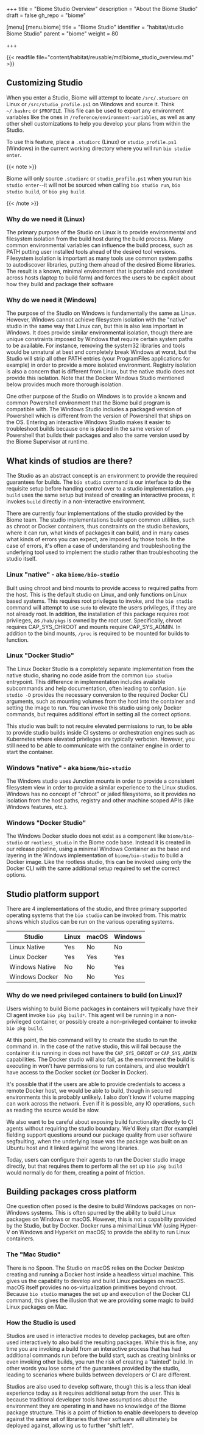 +++
title = "Biome Studio Overview"
description = "About the Biome Studio"
draft = false
gh_repo = "biome"

[menu]
  [menu.biome]
    title = "Biome Studio"
    identifier = "habitat/studio Biome Studio"
    parent = "biome"
    weight = 80

+++

<!-- ## Scotts goals:
There are two goals I have with this document, the second being a component of the first, but is a major sticking point to selling Biome right now.

I frequently see questions posed about the Studio that (feel like) there is an assumption that the Studio is providing certain capabilities, when it is often the underlying tools a particular implementation uses that provide those capabilities. In the case of troubleshooting, knowing which implementation you are using leads you to the correct set of tools to diagnose and fix the issue.

The desire to build Biome packages in CI leads to the question of why we require elevated privileges in order to build.

In order to explain why that is, so that there is a common starting point, my goal is to break down the studio conceptually, and give a brief overview of the differing implementations before talking about the elevated privileges conundrum. -->

{{< readfile file="content/habitat/reusable/md/biome_studio_overview.md" >}}

## Customizing Studio

When you enter a Studio, Biome will attempt to locate `/src/.studiorc` on Linux or `/src/studio_profile.ps1` on Windows and source it.
Think `~/.bashrc` or `$PROFILE`.
This file can be used to export any environment variables like the ones in `/reference/environment-variables`, as well as any other shell customizations to help you develop your plans from within the Studio.

To use this feature, place a `.studiorc` (Linux) or `studio_profile.ps1` (Windows) in the current working directory
where you will run `bio studio enter`.

{{< note >}}

Biome will only source `.studiorc` or `studio_profile.ps1` when you run `bio studio enter`--it will not be sourced when calling `bio studio run`, `bio studio build`, or `bio pkg build`.

{{< /note >}}

### Why do we need it (Linux)

The primary purpose of the Studio on Linux is to provide environmental and filesystem isolation from the build host during the build process. Many common environmental variables can influence the build process, such as PATH putting user installed tools ahead of the desired tool versions. Filesystem isolation is important as many tools use common system paths to autodiscover libraries, putting them ahead of the desired Biome libraries. The result is a known, minimal environment that is portable and consistent across hosts (laptop to build farm) and forces the users to be explicit about how they build and package their software

### Why do we need it (Windows)

The purpose of the Studio on Windows is fundamentally the same as Linux. However, Windows cannot achieve filesystem isolation with the "native" studio in the same way that Linux can, but this is also less important in Windows. It does provide similar environmental isolation, though there are unique constraints imposed by Windows that require certain system paths to be available. For instance, removing the system32 libraries and tools would be unnatural at best and completely break Windows at worst, but the Studio will strip all other PATH entries (your ProgramFiles applications for example) in order to provide a more isolated environment. Registry isolation is also a concern that is different from Linux, but the native studio does not provide this isolation. Note that the Docker Windows Studio mentioned below provides much more thorough isolation.

One other purpose of the Studio on Windows is to provide a known and common Powershell environment that the Biome build program is compatible with. The Windows Studio includes a packaged version of Powershell which is different from the version of Powershell that ships on the OS. Entering an interactive Windows Studio makes it easier to troubleshoot builds because one is placed in the same version of Powershell that builds their packages and also the same version used by the Biome Supervisor at runtime.

## What kinds of studios are there?

The Studio as an abstract concept is an environment to provide the required guarantees for builds. The `bio studio` command is our interface to do the requisite setup before handing control over to a studio implementation. `pkg build` uses the same setup but instead of creating an interactive process, it invokes `build` directly in a non-interactive environment.

There are currently four implementations of the studio provided by the Biome team. The studio implementations build upon common utilities, such as chroot or Docker containers, thus constraints on the studio behaviors, where it can run, what kinds of packages it can build, and in many cases what kinds of errors you can expect, are imposed by those tools. In the case of errors, it's often a case of understanding and troubleshooting the underlying tool used to implement the studio rather than troubleshooting the studio itself.

### Linux "native" - aka `biome/bio-studio`

Built using chroot and bind mounts to provide access to required paths from the host. This is the default studio on Linux, and only functions on Linux based systems.  This requires root privileges to invoke, and the `bio studio` command will attempt to use `sudo` to elevate the users privileges, if they are not already root. In addition, the installation of this package requires root privileges, as `/hab/pkgs` is owned by the root user. Specifically, chroot requires CAP_SYS_CHROOT and mounts require CAP_SYS_ADMIN. In addition to the bind mounts, `/proc` is required to be mounted for builds to function.

### Linux "Docker Studio"

The Linux Docker Studio is a completely separate implementation from the native studio, sharing no code aside from the common `bio studio` entrypoint. This difference in implementation includes available subcommands and help documentation, often leading to confusion.  `bio studio -D` provides the necessary conversion to the required Docker CLI arguments, such as mounting volumes from the host into the container and setting the image to run. You can invoke this studio using only Docker commands,  but requires additional effort in setting all the correct options.

This studio was built to not require elevated permissions to run, to be able to provide studio builds inside CI systems or orchestration engines such as Kubernetes where elevated privileges are typically verboten. However, you still need to be able to communicate with the container engine in order to start the container.

### Windows "native" - aka `biome/bio-studio`

The Windows studio uses Junction mounts in order to provide a consistent filesystem view in order to provide a similar experience to the Linux studios. Windows has no concept of "chroot" or jailed filesystems, so it provides no isolation from the host paths, registry and other machine scoped APIs (like Windows features, etc.).

### Windows "Docker Studio"

The Windows Docker studio does not exist as a component like `biome/bio-studio` or `rootless_studio` in the Biome code base. Instead it is created in our release pipeline, using a minimal Windows Container as the base and layering in the Windows implementation of `biome/bio-studio` to build a Docker image. Like the rootless studio, this can be invoked using only the Docker CLI with the same additional setup required to set the correct options.

## Studio platform support

There are 4 implementations of the studio, and three primary supported operating systems that the `bio studio` can be invoked from. This matrix shows which studios can be run on the various operating systems.

| Studio | Linux | macOS | Windows |
|--------|-------|-------|---------|
| Linux Native | Yes | No | No |
| Linux Docker | Yes | Yes | Yes |
| Windows Native | No | No | Yes |
| Windows Docker | No | No | Yes |

### Why do we need privileged containers to build (on Linux)?

Users wishing to build Biome packages in containers will typically have their CI agent invoke `bio pkg build*`. This agent will be running in a non-privileged container, or possibly create a non-privileged container to invoke `bio pkg build`.

At this point, the bio command will try to create the studio to run the command in. In the case of the native studio, this will fail because the container it is running in does not have the `CAP_SYS_CHROOT` or `CAP_SYS_ADMIN` capabilities.  The Docker studio will also fail, as the environment the build is executing in won't have permissions to run containers,  and also wouldn't have access to the Docker socket (or Docker in Docker).

It's possible that if the users are able to provide credentials to access a remote Docker host, we would be able to build, though in secured environments this is probably unlikely. I also don't know if volume mapping can work across the network. Even if it is possible, any IO operations, such as reading the source would be slow.

We also want to be careful about exposing build functionality directly to CI agents without requiring the studio boundary.  We'd likely start (for example) fielding support questions around our package quality from user software segfaulting, when the underlying issue was the package was built on an Ubuntu host and it linked against the wrong libraries.

Today, users can configure their agents to run the Docker studio image directly, but that requires them to perform all the set up `bio pkg build` would normally do for them, creating a point of friction.

## Building packages cross platform

One question often posed is the desire to build Windows packages on non-Windows systems. This is often spurred by the ability to build Linux packages on Windows or macOS. However, this is not a capability provided by the Studio, but by Docker. Docker runs a minimal Linux VM (using Hyper-V on Windows and Hyperkit on macOS) to provide the ability to run Linux containers.

### The "Mac Studio"

There is no Spoon.  The Studio on macOS relies on the Docker Desktop creating and running a Docker host inside a headless virtual machine. This gives us the capability to develop and build Linux packages on macOS. macOS itself provides no os-virtualization primitives beyond chroot. Because `bio studio` manages the set up and execution of the Docker CLI command, this gives the illusion that we are providing some magic to build Linux packages on Mac.

### How the Studio is used

Studios are used in interactive modes to develop packages, but are often used interactively to also build the resulting packages. While this is fine, any time you are invoking a build from an interactive process that has had additional commands run before the build start, such as creating binlinks or even invoking other builds, you run the risk of creating a "tainted" build. In other words you lose some of the guarantees provided by the studio, leading to scenarios where builds between developers or CI are different.

Studios are also used to develop software, though this is a less than ideal experience today as it requires additional setup from the user. This is because traditional developer tools have assumptions about the environment they are operating in and have no knowledge of the Biome package structure.  This is a point of friction to enable developers to develop against the same set of libraries that their software will ultimately be deployed against, allowing us to further "shift left".
